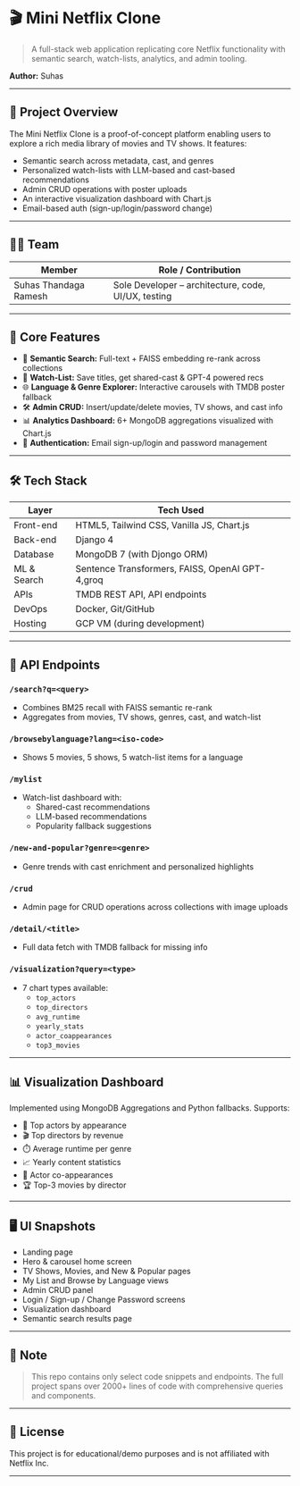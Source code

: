 # 🎬 Mini Netflix Clone

> A full-stack web application replicating core Netflix functionality with semantic search, watch-lists, analytics, and admin tooling.

**Author:** Suhas 

---

## 🚀 Project Overview

The Mini Netflix Clone is a proof-of-concept platform enabling users to explore a rich media library of movies and TV shows. It features:
- Semantic search across metadata, cast, and genres
- Personalized watch-lists with LLM-based and cast-based recommendations
- Admin CRUD operations with poster uploads
- An interactive visualization dashboard with Chart.js
- Email-based auth (sign-up/login/password change)

---

## 👨‍💻 Team

| Member                 | Role / Contribution                              |
|------------------------|--------------------------------------------------|
| Suhas Thandaga Ramesh | Sole Developer – architecture, code, UI/UX, testing |

---

## 🧠 Core Features

- 🎯 **Semantic Search:** Full-text + FAISS embedding re-rank across collections
- 📑 **Watch-List:** Save titles, get shared-cast & GPT-4 powered recs
- 🌐 **Language & Genre Explorer:** Interactive carousels with TMDB poster fallback
- 🛠 **Admin CRUD:** Insert/update/delete movies, TV shows, and cast info
- 📊 **Analytics Dashboard:** 6+ MongoDB aggregations visualized with Chart.js
- 🔐 **Authentication:** Email sign-up/login and password management

---

## 🛠️ Tech Stack

| Layer       | Tech Used                                       |
|-------------|-------------------------------------------------|
| Front-end   | HTML5, Tailwind CSS, Vanilla JS, Chart.js       |
| Back-end    | Django 4                                        |
| Database    | MongoDB 7 (with Djongo ORM)                     |
| ML & Search | Sentence Transformers, FAISS, OpenAI GPT-4,groq |
| APIs        | TMDB REST API, API endpoints                    |
| DevOps      | Docker, Git/GitHub                              |
| Hosting     | GCP VM (during development)                     |

---

## 🔌 API Endpoints

### `/search?q=<query>`
- Combines BM25 recall with FAISS semantic re-rank
- Aggregates from movies, TV shows, genres, cast, and watch-list

### `/browsebylanguage?lang=<iso-code>`
- Shows 5 movies, 5 shows, 5 watch-list items for a language

### `/mylist`
- Watch-list dashboard with:
  - Shared-cast recommendations
  - LLM-based recommendations
  - Popularity fallback suggestions

### `/new-and-popular?genre=<genre>`
- Genre trends with cast enrichment and personalized highlights

### `/crud`
- Admin page for CRUD operations across collections with image uploads

### `/detail/<title>`
- Full data fetch with TMDB fallback for missing info

### `/visualization?query=<type>`
- 7 chart types available:
  - `top_actors`
  - `top_directors`
  - `avg_runtime`
  - `yearly_stats`
  - `actor_coappearances`
  - `top3_movies`

---

## 📊 Visualization Dashboard

Implemented using MongoDB Aggregations and Python fallbacks. Supports:

- 📌 Top actors by appearance
- 🎬 Top directors by revenue
- ⏱️ Average runtime per genre
- 📈 Yearly content statistics
- 🤝 Actor co-appearances
- 🏆 Top-3 movies by director

---

## 🖥️ UI Snapshots

- Landing page
- Hero & carousel home screen
- TV Shows, Movies, and New & Popular pages
- My List and Browse by Language views
- Admin CRUD panel
- Login / Sign-up / Change Password screens
- Visualization dashboard
- Semantic search results page

---

## 🧪 Note

> This repo contains only select code snippets and endpoints. The full project spans over 2000+ lines of code with comprehensive queries and components.

---

## 📎 License

This project is for educational/demo purposes and is not affiliated with Netflix Inc.

---
